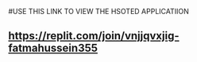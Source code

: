 #USE THIS LINK TO VIEW THE HSOTED APPLICATIION


## https://replit.com/join/vnjjqvxjig-fatmahussein355
